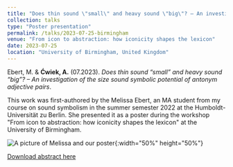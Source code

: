 ```yaml
---
title: "Does thin sound \"small\" and heavy sound \"big\"? – An investigation of the size sound symbolic potential of antonym adjective pairs"
collection: talks
type: "Poster presentation"
permalink: /talks/2023-07-25-birmingham
venue: "From icon to abstraction: how iconicity shapes the lexicon"
date: 2023-07-25
location: "University of Birmingham, United Kingdom"
---
```


Ebert, M. & <b>Ćwiek, A.</b> (07.2023). <i>Does thin sound “small” and heavy sound “big”? – An investigation of the size sound symbolic potential of antonym adjective pairs</i>.

This work was first-authored by the Melissa Ebert, an MA student from my course on sound symbolism in the summer semester 2022 at the Humboldt-Universität zu Berlin. She presented it as a poster during the workshop "From icon to abstraction: how iconicity shapes the lexicon" at the University of Birmingham.

![A picture of Melissa and our poster](http://olacwiek.github.io/images/melissa.JPG){:width="50%" height="50%"}

[Download abstract here](http://olacwiek.github.io/files/Ebert_Cwiek.pdf)

